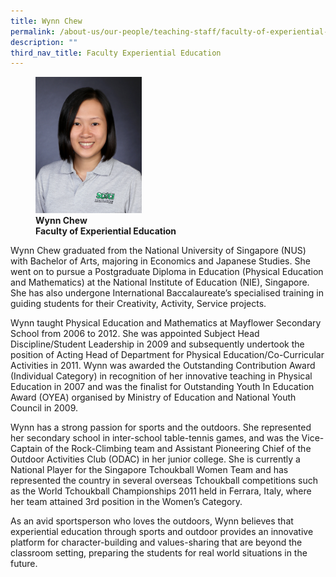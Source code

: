 ```yaml
---
title: Wynn Chew
permalink: /about-us/our-people/teaching-staff/faculty-of-experiential-education/wynn-chew/
description: ""
third_nav_title: Faculty Experiential Education
---
```

<figure>
<img style="width:40%" src="/images/wynnchew.jpg">
<figcaption> <strong>Wynn Chew<br>
Faculty of Experiential Education</strong> </figcaption>
</figure>

Wynn Chew graduated from the National University of Singapore (NUS) with Bachelor of Arts, majoring in Economics and Japanese Studies. She went on to pursue a Postgraduate Diploma in Education (Physical Education and Mathematics) at the National Institute of Education (NIE), Singapore. She has also undergone International Baccalaureate’s specialised training in guiding students for their Creativity, Activity, Service projects.

  

Wynn taught Physical Education and Mathematics at Mayflower Secondary School from 2006 to 2012. She was appointed Subject Head Discipline/Student Leadership in 2009 and subsequently undertook the position of Acting Head of Department for Physical Education/Co-Curricular Activities in 2011. Wynn was awarded the Outstanding Contribution Award (Individual Category) in recognition of her innovative teaching in Physical Education in 2007 and was the finalist for Outstanding Youth In Education Award (OYEA) organised by Ministry of Education and National Youth Council in 2009.

  

Wynn has a strong passion for sports and the outdoors. She represented her secondary school in inter-school table-tennis games, and was the Vice-Captain of the Rock-Climbing team and Assistant Pioneering Chief of the Outdoor Activities Club (ODAC) in her junior college. She is currently a National Player for the Singapore Tchoukball Women Team and has represented the country in several overseas Tchoukball competitions such as the World Tchoukball Championships 2011 held in Ferrara, Italy, where her team attained 3rd position in the Women’s Category.

  

As an avid sportsperson who loves the outdoors, Wynn believes that experiential education through sports and outdoor provides an innovative platform for character-building and values-sharing that are beyond the classroom setting, preparing the students for real world situations in the future.